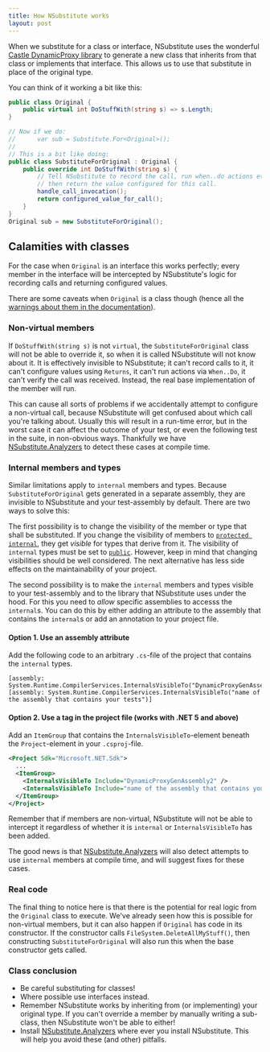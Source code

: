 ```yaml
---
title: How NSubstitute works
layout: post
---
```


When we substitute for a class or interface, NSubstitute uses the wonderful [Castle DynamicProxy library](https://github.com/castleproject/Core) to generate a new class that inherits from that class or implements that interface. This allows us to use that substitute in place of the original type.

You can think of it working a bit like this:

<!--
```requiredcode
public static void handle_call_invocation() {}
public static int configured_value_for_call() => 42;
```
-->

```csharp
public class Original {
    public virtual int DoStuffWith(string s) => s.Length;
}

// Now if we do:
//      var sub = Substitute.For<Original>();
//
// This is a bit like doing:
public class SubstituteForOriginal : Original {
    public override int DoStuffWith(string s) {
        // Tell NSubstitute to record the call, run when..do actions etc,
        // then return the value configured for this call.
        handle_call_invocation();
        return configured_value_for_call();
    }
}
Original sub = new SubstituteForOriginal();
```

## Calamities with classes

For the case when `Original` is an interface this works perfectly; every member in the interface will be intercepted by NSubstitute's logic for recording calls and returning configured values.

There are some caveats when `Original` is a class though (hence all the [warnings about them in the documentation](/help/creating-a-substitute#substituting-infrequently-and-carefully-for-classes)).

### Non-virtual members

If `DoStuffWith(string s)` is not `virtual`, the `SubstituteForOriginal` class will not be able to override it, so when it is called NSubstitute will not know about it. It is effectively invisible to NSubstitute; it can't record calls to it, it can't configure values using `Returns`, it can't run actions via `When..Do`, it can't verify the call was received. Instead, the real base implementation of the member will run.

This can cause all sorts of problems if we accidentally attempt to configure a non-virtual call, because NSubstitute will get confused about which call you're talking about. Usually this will result in a run-time error, but in the worst case it can affect the outcome of your test, or even the following test in the suite, in non-obvious ways. Thankfully we have [NSubstitute.Analyzers](/help/nsubstitute-analysers) to detect these cases at compile time.

### Internal members and types

Similar limitations apply to `internal` members and types. Because `SubstituteForOriginal` gets generated in a separate assembly, they are invisible to NSubstitute and your test-assembly by default. There are two ways to solve this:

The first possibility is to change the visibility of the member or type that shall be substituted. If you change the visibility of members to [`protected internal`](https://docs.microsoft.com/en-us/dotnet/csharp/language-reference/keywords/protected-internal), they get _visible_ for types that derive from it. The visibility of `internal` types must be set to [`public`](https://learn.microsoft.com/en-us/dotnet/csharp/language-reference/keywords/public). However, keep in mind that changing visibilities should be well considered. The next alternative has less side effects on the maintainability of your project.

The second possibility is to make the `internal` members and types visible to your test-assembly and to the library that NSubstitute uses under the hood. For this you need to _allow_ specific assemblies to accesss the `internal`s. You can do this by either adding an attribute to the assembly that contains the `internal`s or add an annotation to your project file.

#### Option 1. Use an assembly attribute
Add the following code to an arbitrary `.cs`-file of the project that contains the `internal` types.
```
[assembly: System.Runtime.CompilerServices.InternalsVisibleTo("DynamicProxyGenAssembly2")]
[assembly: System.Runtime.CompilerServices.InternalsVisibleTo("name of the assembly that contains your tests")]
```

#### Option 2. Use a tag in the project file (works with .NET 5 and above)
Add an `ItemGroup` that contains the `InternalsVisibleTo`-element beneath the `Project`-element in your `.csproj`-file.
```xml
<Project Sdk="Microsoft.NET.Sdk">
  ...
  <ItemGroup>
    <InternalsVisibleTo Include="DynamicProxyGenAssembly2" />
    <InternalsVisibleTo Include="name of the assembly that contains your tests" />
  </ItemGroup>
</Project>
```

Remember that if members are non-virtual, NSubstitute will not be able to intercept it regardless of whether it is `internal` or `InternalsVisibleTo` has been added.

The good news is that [NSubstitute.Analyzers](/help/nsubstitute-analysers) will also detect attempts to use `internal` members at compile time, and will suggest fixes for these cases.

### Real code

The final thing to notice here is that there is the potential for real logic from the `Original` class to execute. We've already seen how this is possible for non-virtual members, but it can also happen if `Original` has code in its constructor. If the constructor calls `FileSystem.DeleteAllMyStuff()`, then constructing `SubstituteForOriginal` will also run this when the base constructor gets called.

### Class conclusion

* Be careful substituting for classes!
* Where possible use interfaces instead.
* Remember NSubstitute works by inheriting from (or implementing) your original type. If you can't override a member by manually writing a sub-class, then NSubstitute won't be able to either!
* Install [NSubstitute.Analyzers](/help/nsubstitute-analysers) where ever you install NSubstitute. This will help you avoid these (and other) pitfalls.
